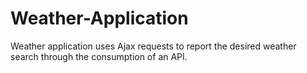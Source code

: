 # Weather-Application
Weather application uses Ajax requests to report the desired weather search through the consumption of an API.